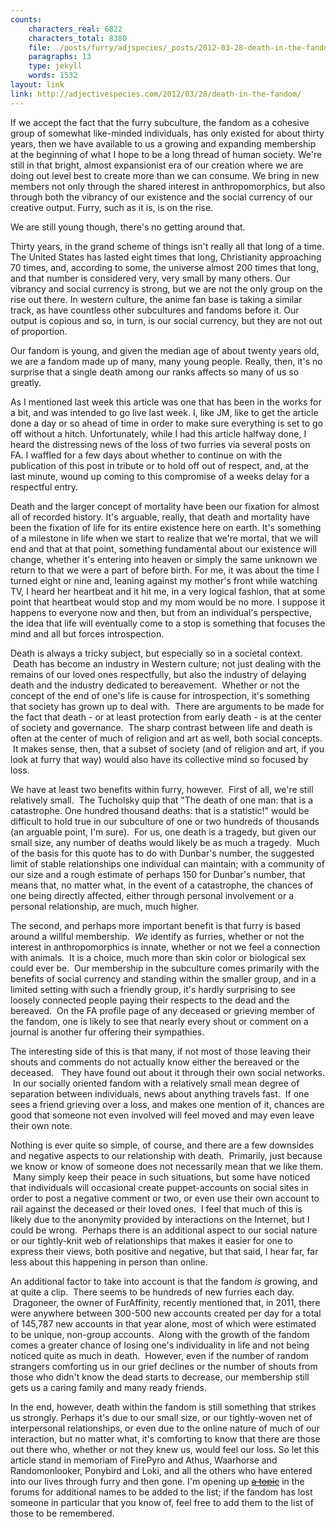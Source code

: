 ```yaml
---
counts:
    characters_real: 6822
    characters_total: 8380
    file: ./posts/furry/adjspecies/_posts/2012-03-28-death-in-the-fandom.markdown
    paragraphs: 13
    type: jekyll
    words: 1532
layout: link
link: http://adjectivespecies.com/2012/03/28/death-in-the-fandom/
---
```


If we accept the fact that the furry subculture, the fandom as a cohesive group
of somewhat like-minded individuals, has only existed for about thirty years,
then we have available to us a growing and expanding membership at the beginning
of what I hope to be a long thread of human society. We're still in that bright,
almost expansionist era of our creation where we are doing out level best to
create more than we can consume. We bring in new members not only through the
shared interest in anthropomorphics, but also through both the vibrancy of our
existence and the social currency of our creative output. Furry, such as it is,
is on the rise.

We are still young though, there's no getting around that.

Thirty years, in the grand scheme of things isn't really all that long of a
time. The United States has lasted eight times that long, Christianity
approaching 70 times, and, according to some, the universe almost 200 times that
long, and that number is considered very, very small by many others. Our
vibrancy and social currency is strong, but we are not the only group on the
rise out there. In western culture, the anime fan base is taking a similar
track, as have countless other subcultures and fandoms before it. Our output is
copious and so, in turn, is our social currency, but they are not out of
proportion.

Our fandom is young, and given the median age of about twenty years old, we are
a fandom made up of many, many young people. Really, then, it's no surprise that
a single death among our ranks affects so many of us so greatly.<!--more-->

As I mentioned last week this article was one that has been in the works for a
bit, and was intended to go live last week. I, like JM, like to get the article
done a day or so ahead of time in order to make sure everything is set to go off
without a hitch. Unfortunately, while I had this article halfway done, I heard
the distressing news of the loss of two furries via several posts on FA. I
waffled for a few days about whether to continue on with the publication of this
post in tribute or to hold off out of respect, and, at the last minute, wound up
coming to this compromise of a weeks delay for a respectful entry.

Death and the larger concept of mortality have been our fixation for almost all
of recorded history. It's arguable, really, that death and mortality have been
the fixation of life for its entire existence here on earth. It's something of a
milestone in life when we start to realize that we're mortal, that we will end
and that at that point, something fundamental about our existence will change,
whether it's entering into heaven or simply the same unknown we return to that
we were a part of before birth. For me, it was about the time I turned eight or
nine and, leaning against my mother's front while watching TV, I heard her
heartbeat and it hit me, in a very logical fashion, that at some point that
heartbeat would stop and my mom would be no more. I suppose it happens to
everyone now and then, but from an individual's perspective, the idea that life
will eventually come to a stop is something that focuses the mind and all but
forces introspection.

Death is always a tricky subject, but especially so in a societal context.
 Death has become an industry in Western culture; not just dealing with the
remains of our loved ones respectfully, but also the industry of delaying death
and the industry dedicated to bereavement.  Whether or not the concept of the
end of one's life is cause for introspection, it's something that society has
grown up to deal with.  There are arguments to be made for the fact that death -
or at least protection from early death - is at the center of society and
governance.  The sharp contrast between life and death is often at the center of
much of religion and art as well, both social concepts.  It makes sense, then,
that a subset of society (and of religion and art, if you look at furry that
way) would also have its collective mind so focused by loss.

We have at least two benefits within furry, however.  First of all, we're still
relatively small.  The Tucholsky quip that "The death of one man: that is a
catastrophe. One hundred thousand deaths: that is a statistic!" would be
difficult to hold true in our subculture of one or two hundreds of thousands (an
arguable point, I'm sure).  For us, one death is a tragedy, but given our small
size, any number of deaths would likely be as much a tragedy.  Much of the basis
for this quote has to do with Dunbar's number, the suggested limit of stable
relationships one individual can maintain; with a community of our size and a
rough estimate of perhaps 150 for Dunbar's number, that means that, no matter
what, in the event of a catastrophe, the chances of one being directly affected,
either through personal involvement or a personal relationship, are much, much
higher.

The second, and perhaps more important benefit is that furry is based around a
willful membership.  *We* identify as furries, whether or not the interest in
anthropomorphics is innate, whether or not we feel a connection with animals.
 It is a choice, much more than skin color or biological sex could ever be.  Our
membership in the subculture comes primarily with the benefits of social
currency and standing within the smaller group, and in a limited setting with
such a friendly group, it's hardly surprising to see loosely connected people
paying their respects to the dead and the bereaved.  On the FA profile page of
any deceased or grieving member of the fandom, one is likely to see that nearly
every shout or comment on a journal is another fur offering their sympathies.

The interesting side of this is that many, if not most of those leaving their
shouts and comments do not actually know either the bereaved or the deceased.  
They have found out about it through their own social networks.  In our socially
oriented fandom with a relatively small mean degree of separation between
individuals, news about anything travels fast.  If one sees a friend grieving
over a loss, and makes one mention of it, chances are good that someone not even
involved will feel moved and may even leave their own note.

Nothing is ever quite so simple, of course, and there are a few downsides and
negative aspects to our relationship with death.  Primarily, just because we
know or know of someone does not necessarily mean that we like them.  Many
simply keep their peace in such situations, but some have noticed that
individuals will occasional create puppet-accounts on social sites in order to
post a negative comment or two, or even use their own account to rail against
the deceased or their loved ones.  I feel that much of this is likely due to the
anonymity provided by interactions on the Internet, but I could be wrong.
 Perhaps there is an additional aspect to our social nature or our tightly-knit
web of relationships that makes it easier for one to express their views, both
positive and negative, but that said, I hear far, far less about this happening
in person than online.

An additional factor to take into account is that the fandom *is* growing, and
at quite a clip.  There seems to be hundreds of new furries each day.
 Dragoneer, the owner of FurAffinity, recently mentioned that, in 2011, there
were anywhere between 300-500 new accounts created per day for a total of
145,787 new accounts in that year alone, most of which were estimated to be
unique, non-group accounts.  Along with the growth of the fandom comes a greater
chance of losing one's individuality in life and not being noticed quite as much
in death.  However, even if the number of random strangers comforting us in our
grief declines or the number of shouts from those who didn't know the dead
starts to decrease, our membership still gets us a caring family and many ready
friends.

In the end, however, death within the fandom is still something that strikes us
strongly. Perhaps it's due to our small size, or our tightly-woven net of
interpersonal relationships, or even due to the online nature of much of our
interaction, but no matter what, it's comforting to know that there are those
out there who, whether or not they knew us, would feel our loss. So let this
article stand in memoriam of FirePyro and Athus, Waarhorse and Randomonlooker,
Ponybird and Loki, and all the others who have entered into our lives through
furry and then gone. I'm opening up [<s>a
topic</s>](http://forums.adjectivespecies.com/viewtopic.php?f=4&amp;t=21) in the
forums for additional names to be added to the list; if the fandom has lost
someone in particular that you know of, feel free to add them to the list of
those to be remembered.
